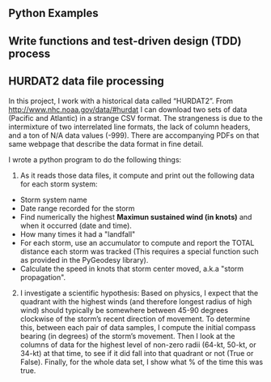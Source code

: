 ## Python Examples

## Write functions and test-driven design (TDD) process

## HURDAT2 data file processing

In this project, I work with a historical data called “HURDAT2”. From http://www.nhc.noaa.gov/data/#hurdat I can download two sets of data (Pacific and Atlantic) in a strange CSV format. The strangeness is due to the intermixture of two interrelated line formats, the lack of column headers, and a ton of N/A data values (-999). There are accompanying PDFs on that same webpage that describe the data format in fine detail.

I wrote a python program to do the following things:
1. As it reads those data files, it compute and print out the following data for each storm system:
  * Storm system name
  * Date range recorded for the storm
  * Find numerically the highest **Maximun sustained wind (in knots)** and when it occurred (date and time). 
  * How many times it had a "landfall"
  * For each storm, use an accumulator to compute and report the TOTAL distance each storm was tracked (This requires a special function such as provided in the PyGeodesy library).
  * Calculate the speed in knots that storm center moved, a.k.a "storm propagation". 

2. I investigate a scientific hypothesis: Based on physics, I expect that the quadrant with the
highest winds (and therefore longest radius of high wind) should typically be somewhere between 45-90 degrees clockwise of the storm’s recent direction of movement. To determine this, between each pair of data samples, I compute the initial compass bearing (in degrees) of the storm’s movement. Then I look at the columns of data for the highest level of non-zero radii (64-kt, 50-kt, or 34-kt) at that time, to see if it did fall into that quadrant or not (True or False). Finally, for the whole data set, I show what % of the time this was true.
